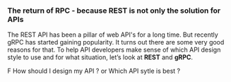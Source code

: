 ### The return of RPC -  because REST is not only the solution for APIs

The REST API has been a pillar of web API's for a long time. But recently gRPC has started gaining popularity. It turns out there are some very good reasons for that. To help API developers make sense of which API design style to use and for what situation, let’s look at **REST** and **gRPC**.

F
How should I design my API ? or Which API sytle is best ?

<!--stackedit_data:
eyJoaXN0b3J5IjpbNDA0OTMyODYwLDMwODczMDUzOSwtMTM0Mj
IzMjE4LC0yMTA2OTg0NjI1LC0zMzI0NTUzNjNdfQ==
-->